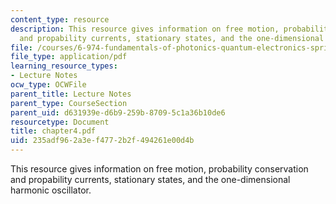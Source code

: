 ```yaml
---
content_type: resource
description: This resource gives information on free motion, probability conservation
  and propability currents, stationary states, and the one-dimensional harmonic oscillator.
file: /courses/6-974-fundamentals-of-photonics-quantum-electronics-spring-2006/235adf962a3ef4772b2f494261e00d4b_chapter4.pdf
file_type: application/pdf
learning_resource_types:
- Lecture Notes
ocw_type: OCWFile
parent_title: Lecture Notes
parent_type: CourseSection
parent_uid: d631939e-d6b9-259b-8709-5c1a36b10de6
resourcetype: Document
title: chapter4.pdf
uid: 235adf96-2a3e-f477-2b2f-494261e00d4b
---
```

This resource gives information on free motion, probability conservation and propability currents, stationary states, and the one-dimensional harmonic oscillator.

